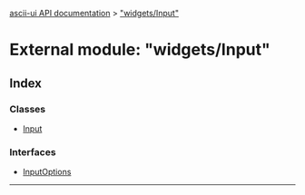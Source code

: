 [ascii-ui API documentation](../README.md) > ["widgets/Input"](../modules/_widgets_input_.md)

# External module: "widgets/Input"

## Index

### Classes

* [Input](../classes/_widgets_input_.input.md)

### Interfaces

* [InputOptions](../interfaces/_widgets_input_.inputoptions.md)

---

